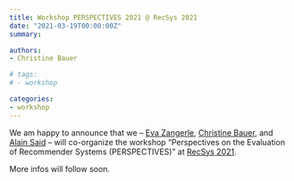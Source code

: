 ```yaml
---
title: Workshop PERSPECTIVES 2021 @ RecSys 2021 
date: "2021-03-19T00:00:00Z"
summary:

authors:
- Christine Bauer 

# tags:
# - workshop 

categories:
- workshop
---
```



We am happy to announce that we – <a href="https://evazangerle.at" target="_blank" rel="noreferrer noopener">Eva Zangerle</a>, <a href="https://christinebauer.eu" target="_blank" rel="noreferrer noopener">Christine Bauer</a>, and <a rel="noreferrer noopener" href="https://www.alansaid.com" target="_blank">Alain Said</a> – will co-organize the workshop &#8220;Perspectives on the Evaluation of Recommender Systems (PERSPECTIVES)&#8221; at <a rel="noreferrer noopener" href="https://recsys.acm.org/recsys21/" target="_blank">RecSys 2021</a>.



More infos will follow soon.
